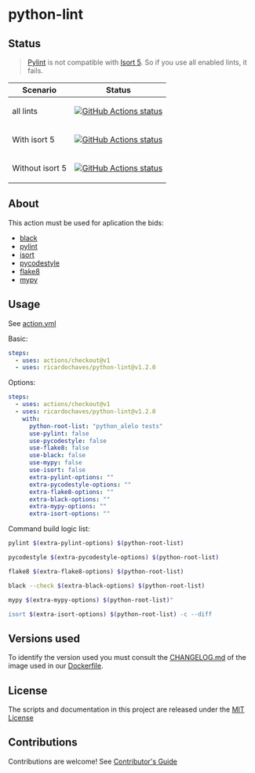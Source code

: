 # python-lint

## Status

> [Pylint](https://www.pylint.org/) is not compatible with [Isort 5](https://github.com/timothycrosley/isort). So if you use all enabled lints, it fails.

| Scenario        |                                                                                                 Status                                                                                                 |
| --------------- | :----------------------------------------------------------------------------------------------------------------------------------------------------------------------------------------------------: |
| all lints       | <p align="left"> <a href="https://github.com/ricardochaves/python-lint"><img alt="GitHub Actions status" src="https://github.com/ricardochaves/python-lint/workflows/Python%20Lint/badge.svg"></a></p> |
| With isort 5    | <p align="left"> <a href="https://github.com/ricardochaves/python-lint"><img alt="GitHub Actions status" src="https://github.com/ricardochaves/python-lint/workflows/Python%20Lint/badge.svg"></a></p> |
| Without isort 5 | <p align="left"> <a href="https://github.com/ricardochaves/python-lint"><img alt="GitHub Actions status" src="https://github.com/ricardochaves/python-lint/workflows/Python%20Lint/badge.svg"></a></p> |

## About

This action must be used for aplication the bids:

- [black](https://github.com/psf/black)
- [pylint](https://www.pylint.org/)
- [isort](https://github.com/timothycrosley/isort)
- [pycodestyle](https://pycodestyle.readthedocs.io)
- [flake8](http://flake8.pycqa.org)
- [mypy](http://mypy-lang.org/)

## Usage

See [action.yml](action.yml)

Basic:

```yml
steps:
  - uses: actions/checkout@v1
  - uses: ricardochaves/python-lint@v1.2.0
```

Options:

```yml
steps:
  - uses: actions/checkout@v1
  - uses: ricardochaves/python-lint@v1.2.0
    with:
      python-root-list: "python_alelo tests"
      use-pylint: false
      use-pycodestyle: false
      use-flake8: false
      use-black: false
      use-mypy: false
      use-isort: false
      extra-pylint-options: ""
      extra-pycodestyle-options: ""
      extra-flake8-options: ""
      extra-black-options: ""
      extra-mypy-options: ""
      extra-isort-options: ""
```

Command build logic list:

```bash
pylint $(extra-pylint-options) $(python-root-list)

pycodestyle $(extra-pycodestyle-options) $(python-root-list)

flake8 $(extra-flake8-options) $(python-root-list)

black --check $(extra-black-options) $(python-root-list)

mypy $(extra-mypy-options) $(python-root-list)"

isort $(extra-isort-options) $(python-root-list) -c --diff
```

## Versions used

To identify the version used you must consult the [CHANGELOG.md](https://github.com/ricardochaves/python-lint-image/blob/master/CHANGELOG.md) of the image used in our [Dockerfile](Dockerfile).

## License

The scripts and documentation in this project are released under the [MIT License](LICENSE)

## Contributions

Contributions are welcome! See [Contributor's Guide](docs/contributors.md)
